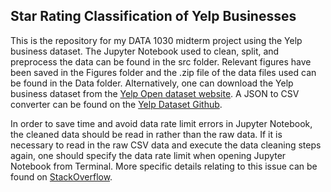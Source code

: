 ## Star Rating Classification of Yelp Businesses

This is the repository for my DATA 1030 midterm project using the Yelp business dataset.
The Jupyter Notebook used to clean, split, and preprocess the data can be found in the src folder. 
Relevant figures have been saved in the Figures folder and the .zip file of the data files used can be found in the Data folder.
Alternatively, one can download the Yelp business dataset from the [Yelp Open dataset website](https://www.yelp.com/dataset).
A JSON to CSV converter can be found on the [Yelp Dataset Github](https://github.com/Yelp/dataset-examples).

In order to save time and avoid data rate limit errors in Jupyter Notebook, the cleaned data should be read in rather than the raw data.
If it is necessary to read in the raw CSV data and execute the data cleaning steps again, one should specify the data rate limit when opening Jupyter Notebook from Terminal. More specific details relating to this issue can be found on [StackOverflow](https://stackoverflow.com/questions/43288550/iopub-data-rate-exceeded-in-jupyter-notebook-when-viewing-image).
